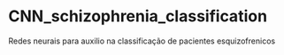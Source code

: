 # CNN_schizophrenia_classification
Redes neurais para auxilio na classificação de pacientes esquizofrenicos
